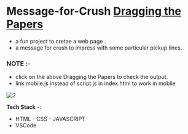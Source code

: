 # Message-for-Crush [Dragging the Papers](https://6e0r89.csb.app/)

- a fun project to cretae a web page .
- a message for crush to impress with some particular pickup lines.

### NOTE :-
- click on the above Dragging the Papers to check the output.
- link mobile.js instead of script.js in index.html to work in mobile

![2](https://user-images.githubusercontent.com/86396326/236800351-5db59e9e-9fa2-48f1-939f-45f341300388.jpg)



**Tech Stack** -:
- HTML - CSS - JAVASCRIPT
- VSCode
